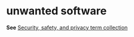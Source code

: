 # unwanted software

**See** [Security, safety, and privacy term collection](https://worldready.cloudapp.net/Styleguide/Read?id=2700&topicid=26894)
